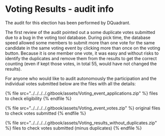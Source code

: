 # Voting Results - audit info

The audit for this election has been performed by DQuadrant.&#x20;

The first review of the audit pointed out a some duplicate votes submitted due to a bug in the voting tool database. During pick time, the database speed allowed some members to submit more than one vote for the same candidate in the same voting event by clicking more than once on the voting button. Because it is one member one vote, it was easy and without risks to identify the duplicates and remove them from the results to get the correct counting (even if kept those votes, in total 55, would have not changed the results).

For anyone who would like to audit autonomously the participation and the individual votes submitted below are the files with all the details:

{% file src="../../../../.gitbook/assets/Voting_event_applications.zip" %}
files to check eligibility
{% endfile %}

{% file src="../../../../.gitbook/assets/Voting_event_votes.zip" %}
original files to check votes submitted
{% endfile %}

{% file src="../../../../.gitbook/assets/Voting_results_without_duplicates.zip" %}
files to check votes submitted (minus duplicates)
{% endfile %}
